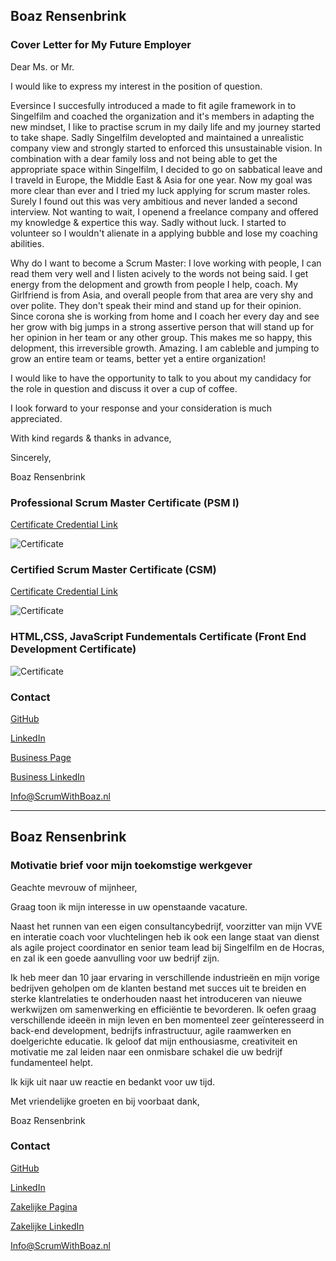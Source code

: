 ## Boaz Rensenbrink

### Cover Letter for My Future Employer

Dear Ms. or Mr. 


I would like to express my interest in the position of question.

Eversince I succesfully introduced a made to fit agile framework in to Singelfilm and coached the organization and it's members in adapting the new mindset, I like to practise scrum in my daily life and my journey started to take shape.
Sadly Singelfilm developted and maintained a unrealistic company view and strongly started to enforced this unsustainable vision. In combination with a dear family loss and not being able to get the appropriate space within Singelfilm, I decided to go on sabbatical leave and I traveld in Europe, the Middle East & Asia for one year. 
Now my goal was more clear than ever and I tried my luck applying for scrum master roles. Surely I found out this was very ambitious and never landed a second interview. 
Not wanting to wait, I openend a freelance company and offered my knowledge & expertice this way. Sadly without luck. I started to volunteer so I wouldn't alienate in a applying bubble and lose my coaching abilities.

Why do I want to become a Scrum Master:
I love working with people, I can read them very well and I listen acively to the words not being said. I get energy from the delopment and growth from people I help, coach.
My Girlfriend is from Asia, and overall people from that area are very shy and over polite. They don't speak their mind and stand up for their opinion.
Since corona she is working from home and I coach her every day and see her grow with big jumps in a strong assertive person that will stand up for her opinion in her team or any other group. This makes me so happy, this delopment, this irreversible growth. Amazing. I am cableble and jumping to grow an entire team or teams, better yet a entire organization! 

 
I would like to have the opportunity to talk to you about my candidacy for the role in question and discuss it over a cup of coffee.


I look forward to your response and your consideration is much appreciated.


With kind regards & thanks in advance,  


Sincerely,

Boaz Rensenbrink

### Professional Scrum Master Certificate  (PSM I)
[Certificate Credential Link](https://www.scrum.org/certificates/568374)


![Certificate](PSM.png)

### Certified Scrum Master Certificate  (CSM)
[Certificate Credential Link](https://www.credential.net/cdf72282-aa89-4c81-8e24-120375555c3d)


![Certificate](CSM.png)

### HTML,CSS, JavaScript Fundementals Certificate  (Front End Development Certificate)

![Certificate](FED.png)


### Contact

[GitHub](https://boaz-rensenbrink.github.io/scrum/)

[LinkedIn](https://www.linkedin.com/in/boaz-rensenbrink/) 

[Business Page](http://scrumwithboaz.nl/)

[Business LinkedIn](https://www.linkedin.com/company/umbrellaconsult/about)

[Info@ScrumWithBoaz.nl](http://scrumwithboaz.nl/https/-/scrumwithboaz-nl/)




----------------------------------------------------


## Boaz Rensenbrink

### Motivatie brief voor mijn toekomstige werkgever

Geachte mevrouw of mijnheer,

Graag toon ik mijn interesse in uw openstaande vacature.

Naast het runnen van een eigen consultancybedrijf, voorzitter van mijn VVE en interatie coach voor vluchtelingen heb ik ook een lange staat van dienst als agile project coordinator en senior team lead bij Singelfilm en de Hocras, en zal ik een goede aanvulling voor uw bedrijf zijn. 

Ik heb meer dan 10 jaar ervaring in verschillende industrieën en mijn vorige bedrijven geholpen om de klanten bestand met succes uit te breiden en sterke klantrelaties te onderhouden naast het introduceren van nieuwe werkwijzen om samenwerking en efficiëntie te bevorderen.
Ik oefen graag verschillende ideeën in mijn leven en ben momenteel zeer geïnteresseerd in back-end development, bedrijfs infrastructuur, agile raamwerken en doelgerichte educatie. 
Ik geloof dat mijn enthousiasme, creativiteit en motivatie me zal leiden naar een onmisbare schakel die uw bedrijf fundamenteel helpt. 




Ik kijk uit naar uw reactie en bedankt voor uw tijd. 


Met vriendelijke groeten en bij voorbaat dank, 


Boaz Rensenbrink

### Contact

[GitHub](https://boaz-rensenbrink.github.io/scrum/)

[LinkedIn](https://www.linkedin.com/in/boaz-rensenbrink/) 

[Zakelijke Pagina](http://scrumwithboaz.nl/)

[Zakelijke LinkedIn](https://www.linkedin.com/company/umbrellaconsult/about)

[Info@ScrumWithBoaz.nl](http://scrumwithboaz.nl/https/-/scrumwithboaz-nl/)


